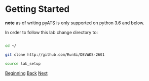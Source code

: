 # Getting Started

**note** as of writing pyATS is only supported on python 3.6 and below.

In order to follow this lab change directory to:

```bash

cd ~/

git clone http://github.com/RunSi/DEVWKS-2601

source lab_setup


```



[Beginning](../README.md)   [Back](../README.md)  [Next](./step2.md)

